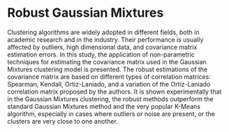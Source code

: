 # Robust Gaussian Mixtures

Clustering algorithms are widely adopted in different fields, both in academic research and in the industry. Their performance is usually affected by outliers, high dimensional data, and covariance matrix estimation errors. In this study, the application of non-parametric techniques for estimating the covariance matrix used in the Gaussian Mixtures clustering model is presented. The robust estimations of the covariance matrix are based on different types of correlation matrices: Spearman, Kendall, Ortiz-Laniado, and a variation of the Ortiz-Laniado correlation matrix proposed by the authors. It is shown experimentally that in the Gaussian Mixtures clustering, the robust methods outperform the standard Gaussian Mixtures method and the very popular K-Means algorithm, especially in cases where outliers or noise are present, or the clusters are very close to one another.
